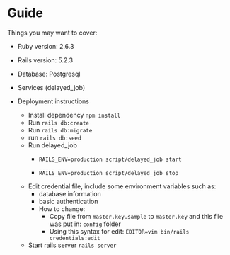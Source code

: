 # Guide

Things you may want to cover:

* Ruby version: 2.6.3

* Rails version: 5.2.3

* Database: Postgresql

* Services (delayed_job)

* Deployment instructions
  + Install dependency `npm install`
  + Run `rails db:create`
  + Run `rails db:migrate`
  + run `rails db:seed`
  + Run delayed_job
    + `RAILS_ENV=production script/delayed_job start`
  
    + `RAILS_ENV=production script/delayed_job stop`
  + Edit credential file, include some environment variables such as:
    + database information
    + basic authentication
    + How to change:
      + Copy file from `master.key.sample` to `master.key` and this file was put in: `config` folder
      + Using this syntax for edit: `EDITOR=vim bin/rails credentials:edit`
  + Start rails server `rails server`

